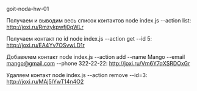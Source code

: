 goit-noda-hw-01

Получаем и выводим весь список контактов node index.js --action list: http://joxi.ru/Rmzykpwfj0qWLr

Получаем контакт по id node index.js --action get --id 5: http://joxi.ru/EA4Yv7OSvwLD1r

Добавялем контакт node index.js --action add --name Mango --email mango@gmail.com --phone 322-22-22: http://joxi.ru/Vm6Y7qXSRDOxGr

Удаляем контакт node index.js --action remove --id=3: http://joxi.ru/MAj5lYwT14n4O2
